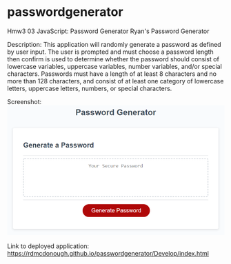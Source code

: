 # passwordgenerator
Hmw3 03 JavaScript: Password Generator
Ryan's Password Generator

Description: This application will randomly generate a password as defined by user input. The user is prompted and must choose a password length then confirm is used to determine whether the password should consist of lowercase variables, uppercase variables, number variables, and/or special characters. Passwords must have a length of at least 8 characters and no more than 128 characters, and consist of at least one category of lowercase letters, uppercase letters, numbers, or special characters.

Screenshot:
![picture](Assets/03-javascript-homework-demo.png)

Link to deployed application:
https://rdmcdonough.github.io/passwordgenerator/Develop/index.html